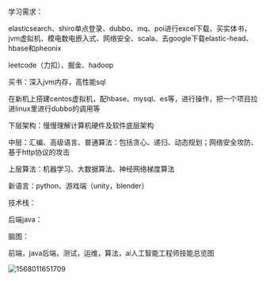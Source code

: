 学习需求：

elasticsearch、shiro单点登录、dubbo、mq、poi进行excel下载、买实体书，jvm虚拟机、模电数电嵌入式、网络安全、scala、去google下载elastic-head、hbase和pheonix

leetcode（力扣）、掘金、hadoop



买书：深入jvm内存，高性能sql



在新机上搭建centos虚拟机，配hbase、mysql、es等，进行操作，把一个项目拉进linux里进行dubbo的调用等

下层架构：慢慢理解计算机硬件及软件底层架构

中层：汇编、高级语言、普通算法：包括贪心、递归、动态规划；网络安全攻防、基于http协议的攻击

上层算法：机器学习、大数据算法、神经网络梯度算法



新语言：python、游戏端（unity，blender）





技术栈：

后端java：

脑图：

前端，java后端，测试，运维，算法，ai人工智能工程师技能总览图

![1568011651709](C:\Users\Administrator\AppData\Roaming\Typora\typora-user-images\1568011651709.png)